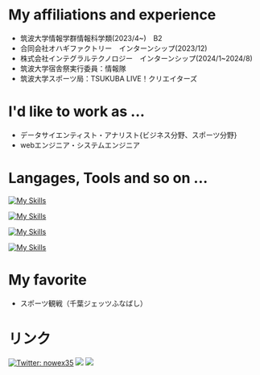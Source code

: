  # My affiliations and experience
- 筑波大学情報学群情報科学類(2023/4~)　B2 
- 合同会社オハギファクトリー　インターンシップ(2023/12)
- 株式会社インテグラルテクノロジー　インターンシップ(2024/1~2024/8)
- 筑波大学宿舎祭実行委員：情報隊
- 筑波大学スポーツ局：TSUKUBA LIVE！クリエイターズ


# I'd like to work as ...
- データサイエンティスト・アナリスト{ビジネス分野、スポーツ分野}
- webエンジニア・システムエンジニア

# Langages, Tools and so on ...
[![My Skills](https://skillicons.dev/icons?i=python,ruby,js,html,css&perline=7)](https://skillicons.dev)

[![My Skills](https://skillicons.dev/icons?i=django,rails,vue,react,next&perline=7)](https://skillicons.dev)

[![My Skills](https://skillicons.dev/icons?i=docker,netlify,aws,figma&perline=7)](https://skillicons.dev)

[![My Skills](https://skillicons.dev/icons?i=notion&perline=6)](https://skillicons.dev)

# My favorite 
- スポーツ観戦（千葉ジェッツふなばし）
  
# リンク
[![Twitter: nowex35](https://img.shields.io/twitter/follow/nowex35?style=social)](https://twitter.com/nowex35)
<a href="https://qiita.com/nowex35" target="_blank"><img src="https://img.shields.io/badge/-Qiita-55C500.svg?logo=qiita&style=plastic"></a>
<a href="https://note.com/nowex35" target="_blank"><img src="https://img.shields.io/badge/-Note-gray?logo=gray&style=plastic"></a>


<!---
nowex35/nowex35 is a ✨ special ✨ repository because its `README.md` (this file) appears on your GitHub profile.
You can click the Preview link to take a look at your changes.
--->
